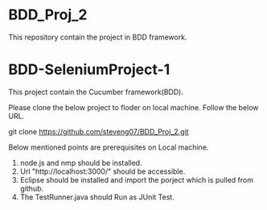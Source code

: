 # BDD_Proj_2
This repository contain the project in BDD framework.

# BDD-SeleniumProject-1
This project contain the Cucumber framework(BDD).

Please clone the below project to floder on local machine. Follow the below URL. 

git clone https://github.com/steveng07/BDD_Proj_2.git


Below mentioned points are prerequisites on Local machine.
 
 1. node.js and nmp should be installed. 
 2. Url "http://localhost:3000/" should be accessible.
 3. Eclipse should be installed and import the porject which is pulled from github.
 4. The TestRunner.java should Run as JUnit Test.